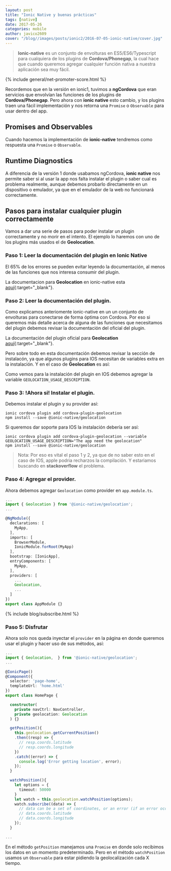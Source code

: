 ```yaml
---
layout: post
title: "Ionic Native y buenas prácticas"
tags: [native]
date: 2017-05-26
categories: mobile
author: javico2609
cover: "/blog//images/posts/ionic2/2016-07-05-ionic-native/cover.jpg"
---
```


> **Ionic-native** es un conjunto de envolturas en ES5/ES6/Typescript para cualquiera de los plugins de **Cordova/Phonegap**, la cual hace que cuando queremos agregar cualquier función nativa a nuestra aplicación sea muy fácil.

<amp-img width="1318" height="764" layout="responsive" src="/images/posts/ionic2/2016-07-05-ionic-native/cover.jpg"></amp-img>

{% include general/net-promoter-score.html %}

Recordemos que en la versión en ionic1, tuvimos a **ngCordova** que eran servicios que envolvían las funciones de los plugins de **Cordova/Phonegap**. Pero ahora con **ionic native** esto cambio, y los plugins traen una fácil implementación y nos retorna una `Promise` o `Observable` para usar dentro del app.

## Promises and Observables

Cuando hacemos la implementación de **ionic-native** tendremos como respuesta una `Promise` o `Observable`.

## Runtime Diagnostics

A diferencia de la versión 1 donde usabamos ngCordova, **ionic native** nos permite saber si al usar la app nos falta instalar el plugin o saber cual es problema realmente, aunque debemos probarlo directamente en un dispositivo o emulador, ya que en el emulador de la web no funcionará correctamente.

## Pasos para instalar cualquier plugin correctamente

Vamos a dar una serie de pasos para poder instalar un plugin correctamente y no morir en el intento. El ejemplo lo haremos con uno de los plugins más usados el de **Geolocation**.

### Paso 1: Leer la documentación del plugin en Ionic Native

El 65% de los errores se pueden evitar leyendo la documentación, al menos de las funciones que nos interesa consumir del plugin.

La documentacion para **Geolocation** en ionic-native esta [aquí](https://ionicframework.com/docs/native/geolocation/){:target="\_blank"}.

### Paso 2: Leer la documentación del plugin.

Como explicamos anteriomente ionic-native en un un conjunto de envolturas para conectarse de forma óptima con Cordova. Por eso si queremos más detalle acerca de alguna de las funciones que necesitamos del plugin debemos revisar la documentación del oficial del plugin.

La documentación del plugin oficial para **Geolocation** [aquí](https://github.com/apache/cordova-plugin-geolocation){:target="\_blank"}.

Pero sobre todo en esta documentación debemos revisar la sección de instalacón, ya que algunos plugins para IOS necesitan de variables extra en la instalación. Y en el caso de **Geolocation** es así:

<amp-img width="923" height="283" layout="responsive" src="/images/posts/ionic2/2016-07-05-ionic-native/screen.png"></amp-img>

Como vemos para la instalación del plugin en IOS debemos agregar la variable `GEOLOCATION_USAGE_DESCRIPTION`.

### Paso 3: !Ahora si! Instalar el plugin.

Debemos instalar el plugin y su provider así:

```
ionic cordova plugin add cordova-plugin-geolocation
npm install --save @ionic-native/geolocation
```

Si queremos dar soporte para IOS la instalación debería ser así:

```
ionic cordova plugin add cordova-plugin-geolocation --variable GEOLOCATION_USAGE_DESCRIPTION="The app need the geolocation"
npm install --save @ionic-native/geolocation
```

> Nota: Por eso es vital el paso 1 y 2, ya que de no saber esto en el caso de IOS, apple podria recharzos la compilación. Y estariamos buscando en **stackoverflow** el problema.

### Paso 4: Agregar el provider.

Ahora debemos agregar `Geolocation` como provider en `app.module.ts`.

```ts
...
import { Geolocation } from '@ionic-native/geolocation';
...

@NgModule({
  declarations: [
    MyApp,
  ],
  imports: [
    BrowserModule,
    IonicModule.forRoot(MyApp)
  ],
  bootstrap: [IonicApp],
  entryComponents: [
    MyApp,
  ],
  providers: [
    ...
    Geolocation,
    ...
  ]
})
export class AppModule {}
```

{% include blog/subscribe.html %}

### Paso 5: Disfrutar

Ahora solo nos queda inyectar el `provider` en la página en donde queremos usar el plugin y hacer uso de sus métodos, así:

```ts
...
import { Geolocation,  } from '@ionic-native/geolocation';
...

@IonicPage()
@Component({
  selector: 'page-home',
  templateUrl: 'home.html'
})
export class HomePage {

  constructor(
    private navCtrl: NavController,
    private geolocation: Geolocation
  ) {}

  getPosition(){
    this.geolocation.getCurrentPosition()
    .then((resp) => {
      // resp.coords.latitude
      // resp.coords.longitude
    })
    .catch((error) => {
      console.log('Error getting location', error);
    });
  }

  watchPosition(){
    let options = {
      timeout: 50000
    }
    let watch = this.geolocation.watchPosition(options);
    watch.subscribe((data) => {
      // data can be a set of coordinates, or an error (if an error occurred).
      // data.coords.latitude
      // data.coords.longitude
    });
  }

...
```

En el método `getPosition` manejamos una `Promise` en donde solo recibimos los datos en un momento predeterminado. Pero en el método `watchPosition` usamos un `Observable` para estar pidiendo la geolocalización cada X tiempo.
